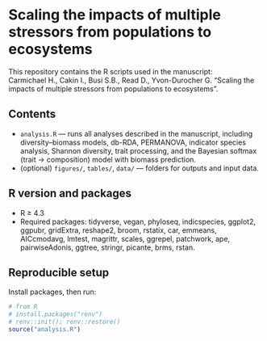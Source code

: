 # Scaling the impacts of multiple stressors from populations to ecosystems

This repository contains the R scripts used in the manuscript:  
Carmichael H., Cakin I., Busi S.B., Read D., Yvon-Durocher G. “Scaling the impacts of multiple stressors from populations to ecosystems”.

## Contents
- `analysis.R` — runs all analyses described in the manuscript, including diversity–biomass models, db-RDA, PERMANOVA, indicator species analysis, Shannon diversity, trait processing, and the Bayesian softmax (trait → composition) model with biomass prediction.  
- (optional) `figures/`, `tables/`, `data/` — folders for outputs and input data.

## R version and packages
- R ≥ 4.3  
- Required packages: tidyverse, vegan, phyloseq, indicspecies, ggplot2, ggpubr, gridExtra, reshape2, broom, rstatix, car, emmeans, AICcmodavg, lmtest, magrittr, scales, ggrepel, patchwork, ape, pairwiseAdonis, ggtree, stringr, picante, brms, rstan.

## Reproducible setup
Install packages, then run:
```r
# from R
# install.packages("renv")
# renv::init(); renv::restore()
source("analysis.R")
